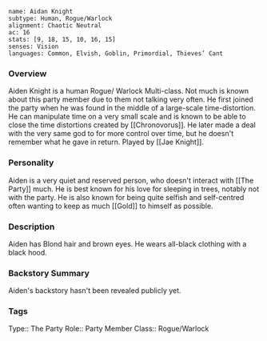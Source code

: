 
```statblock
name: Aidan Knight
subtype: Human, Rogue/Warlock
alignment: Chaotic Neutral 
ac: 16
stats: [9, 18, 15, 10, 16, 15]
senses: Vision
languages: Common, Elvish, Goblin, Primordial, Thieves’ Cant

```
### Overview
Aiden Knight is a human Rogue/ Warlock Multi-class. Not much is known about this party member due to them not talking very often. He first joined the party when he was found in the middle of a large-scale time-distortion. He can manipulate time on a very small scale and is known to be able to close the time distortions created by [[Chronovorus]]. He later made a deal with the very same god to for more control over time, but he doesn't remember what he gave in return. Played by [[Jae Knight]].

### Personality
Aiden is a very quiet and reserved person, who doesn't interact with [[The Party]] much. He is best known for his love for sleeping in trees, notably not with the party. He is also known for being quite selfish and self-centred often wanting to keep as much [[Gold]] to himself as possible. 

### Description
Aiden has Blond hair and brown eyes. He wears all-black clothing with a black hood. 

### Backstory Summary
Aiden's backstory hasn't been revealed publicly yet. 

### Tags
Type:: The Party
Role:: Party Member
Class:: Rogue/Warlock